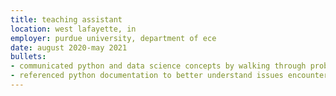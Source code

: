 ```yaml
---
title: teaching assistant
location: west lafayette, in
employer: purdue university, department of ece
date: august 2020-may 2021
bullets:
- communicated python and data science concepts by walking through problem with students
- referenced python documentation to better understand issues encountered in office hours
---
```

